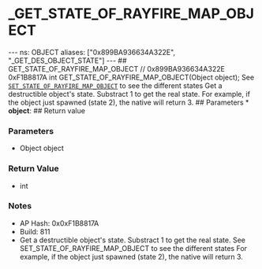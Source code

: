 # _GET_STATE_OF_RAYFIRE_MAP_OBJECT

--- ns: OBJECT aliases: ["0x899BA936634A322E", "_GET_DES_OBJECT_STATE"] --- ## GET_STATE_OF_RAYFIRE_MAP_OBJECT  // 0x899BA936634A322E 0xF1B8817A int GET_STATE_OF_RAYFIRE_MAP_OBJECT(Object object);  See [`SET_STATE_OF_RAYFIRE_MAP_OBJECT`](#_0x5C29F698D404C5E1) to see the different states  Get a destructible object's state. Substract 1 to get the real state. For example, if the object just spawned (state 2), the native will return 3.  ## Parameters * **object**:  ## Return value

### Parameters
* Object object

### Return Value
* int

### Notes
* AP Hash: 0x0xF1B8817A
* Build: 811
* Get a destructible object's state.
Substract 1 to get the real state.
See SET_STATE_OF_RAYFIRE_MAP_OBJECT to see the different states
For example, if the object just spawned (state 2), the native will return 3.

